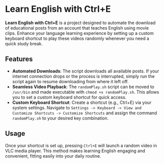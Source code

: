 
# Learn English with Ctrl+E

**Learn English with Ctrl+E** is a project designed to automate the download of educational posts from an account that teaches English using movie clips. Enhance your language learning experience by setting up a custom keyboard shortcut to play these videos randomly whenever you need a quick study break.

## Features

- **Automated Downloads**: The script downloads all available posts. If your internet connection drops or the process is interrupted, simply run the script again to resume downloading from where it left off.
- **Seamless Video Playback**: The `randomPlay.sh` script can be moved to `/usr/bin` and made executable with `chmod +x randomPlay.sh`. This allows you to set a custom keyboard shortcut for quick access.
- **Custom Keyboard Shortcut**: Create a shortcut (e.g., Ctrl+E) via your system settings. Navigate to `Settings -> Keyboard -> View and Customize Shortcuts -> Customize Shortcuts` and assign the command `randomPlay.sh` to your desired key combination.

## Usage

Once your shortcut is set up, pressing `Ctrl+E` will launch a random video in VLC media player. This method makes learning English engaging and convenient, fitting easily into your daily routine.

